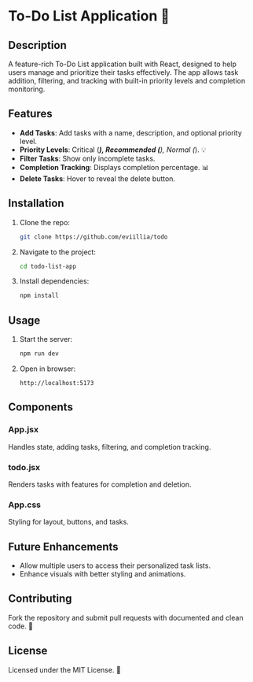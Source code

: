 # To-Do List Application 🎯

## Description
A feature-rich To-Do List application built with React, designed to help users manage and prioritize their tasks effectively. The app allows task addition, filtering, and tracking with built-in priority levels and completion monitoring.

## Features
- **Add Tasks**: Add tasks with a name, description, and optional priority level.
- **Priority Levels**: Critical (***), Recommended (**), Normal (*). 💡
- **Filter Tasks**: Show only incomplete tasks.
- **Completion Tracking**: Displays completion percentage. 📊
- **Delete Tasks**: Hover to reveal the delete button.

## Installation
1. Clone the repo:
   ```bash
   git clone https://github.com/eviillia/todo
   ```
2. Navigate to the project:
   ```bash
   cd todo-list-app
   ```
3. Install dependencies:
   ```bash
   npm install
   ```

## Usage
1. Start the server:
   ```bash
   npm run dev
   ```
2. Open in browser:
   ```
   http://localhost:5173
   ```

## Components
### App.jsx
Handles state, adding tasks, filtering, and completion tracking.

### todo.jsx
Renders tasks with features for completion and deletion.

### App.css
Styling for layout, buttons, and tasks.

## Future Enhancements
- Allow multiple users to access their personalized task lists.
- Enhance visuals with better styling and animations.

## Contributing
Fork the repository and submit pull requests with documented and clean code. 🤝

## License
Licensed under the MIT License. 📝
